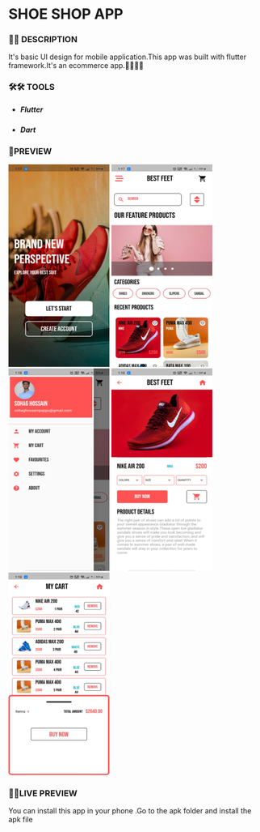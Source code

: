 # SHOE SHOP APP

<h3> 📝📝 DESCRIPTION</h3>
  
<p>It's basic UI design for mobile application.This app was built with flutter framework.It's an ecommerce app.🙆‍♂️🙆‍♂️</p>

<h3>🛠🛠 TOOLS</h3>
<ul>
  <li><h5>Flutter</h5></li>
  <li><h5>Dart</h5></li>
</ul>  

  
### 🎨PREVIEW 
<img src="img/p1.jpg" height="400" width="200"/> <img src="img/p2.jpg" height="400" width="200"/> <img src="img/p3.jpg" height="400" width="200"/> <img src="img/p4.jpg" height="400" width="200"/> <img src="img/p5.jpg" height="400" width="200"/>

 <h3>🔗🔗LIVE PREVIEW</h3>
   
   <p>You can install this app in your phone .Go to the apk folder and install the apk file</p>
